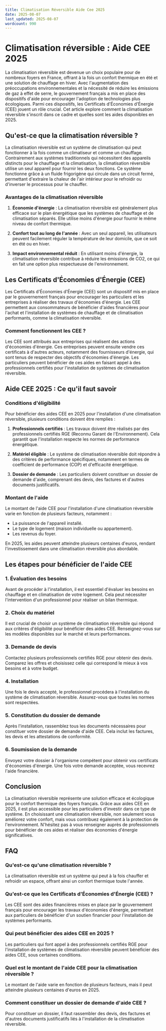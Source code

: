 ```yaml
---
title: Climatisation Réversible Aide Cee 2025
date: 2025-08-07
last_updated: 2025-08-07
wordcount: 990
---
```


# Climatisation réversible : Aide CEE 2025

La climatisation réversible est devenue un choix populaire pour de nombreux foyers en France, offrant à la fois un confort thermique en été et une solution de chauffage en hiver. Avec l'augmentation des préoccupations environnementales et la nécessité de réduire les émissions de gaz à effet de serre, le gouvernement français a mis en place des dispositifs d'aide pour encourager l'adoption de technologies plus écologiques. Parmi ces dispositifs, les Certificats d'Économies d'Énergie (CEE) jouent un rôle crucial. Cet article explore comment la climatisation réversible s'inscrit dans ce cadre et quelles sont les aides disponibles en 2025.

## Qu'est-ce que la climatisation réversible ?

La climatisation réversible est un système de climatisation qui peut fonctionner à la fois comme un climatiseur et comme un chauffage. Contrairement aux systèmes traditionnels qui nécessitent des appareils distincts pour le chauffage et la climatisation, la climatisation réversible utilise un seul appareil pour fournir les deux fonctions. Ce système fonctionne grâce à un fluide frigorigène qui circule dans un circuit fermé, permettant d'extraire la chaleur de l'air intérieur pour le refroidir ou d'inverser le processus pour le chauffer.

### Avantages de la climatisation réversible

1. **Économie d'énergie** : La climatisation réversible est généralement plus efficace sur le plan énergétique que les systèmes de chauffage et de climatisation séparés. Elle utilise moins d'énergie pour fournir le même niveau de confort thermique.
  
2. **Confort tout au long de l'année** : Avec un seul appareil, les utilisateurs peuvent facilement réguler la température de leur domicile, que ce soit en été ou en hiver.

3. **Impact environnemental réduit** : En utilisant moins d'énergie, la climatisation réversible contribue à réduire les émissions de CO2, ce qui en fait une option plus respectueuse de l'environnement.

## Les Certificats d'Économies d'Énergie (CEE)

Les Certificats d'Économies d'Énergie (CEE) sont un dispositif mis en place par le gouvernement français pour encourager les particuliers et les entreprises à réaliser des travaux d'économies d'énergie. Les CEE permettent aux consommateurs de bénéficier d'aides financières pour l'achat et l'installation de systèmes de chauffage et de climatisation performants, comme la climatisation réversible.

### Comment fonctionnent les CEE ?

Les CEE sont attribués aux entreprises qui réalisent des actions d'économies d'énergie. Ces entreprises peuvent ensuite vendre ces certificats à d'autres acteurs, notamment des fournisseurs d'énergie, qui sont tenus de respecter des objectifs d'économies d'énergie. Les particuliers peuvent bénéficier de ces aides en faisant appel à des professionnels certifiés pour l'installation de systèmes de climatisation réversible.

## Aide CEE 2025 : Ce qu'il faut savoir

### Conditions d'éligibilité

Pour bénéficier des aides CEE en 2025 pour l'installation d'une climatisation réversible, plusieurs conditions doivent être remplies :

1. **Professionnels certifiés** : Les travaux doivent être réalisés par des professionnels certifiés RGE (Reconnu Garant de l'Environnement). Cela garantit que l'installation respecte les normes de performance énergétique.

2. **Matériel éligible** : Le système de climatisation réversible doit répondre à des critères de performance spécifiques, notamment en termes de coefficient de performance (COP) et d'efficacité énergétique.

3. **Dossier de demande** : Les particuliers doivent constituer un dossier de demande d'aide, comprenant des devis, des factures et d'autres documents justificatifs.

### Montant de l'aide

Le montant de l'aide CEE pour l'installation d'une climatisation réversible varie en fonction de plusieurs facteurs, notamment :

- La puissance de l'appareil installé.
- Le type de logement (maison individuelle ou appartement).
- Les revenus du foyer.

En 2025, les aides peuvent atteindre plusieurs centaines d'euros, rendant l'investissement dans une climatisation réversible plus abordable.

## Les étapes pour bénéficier de l'aide CEE

### 1. Évaluation des besoins

Avant de procéder à l'installation, il est essentiel d'évaluer les besoins en chauffage et en climatisation de votre logement. Cela peut nécessiter l'intervention d'un professionnel pour réaliser un bilan thermique.

### 2. Choix du matériel

Il est crucial de choisir un système de climatisation réversible qui répond aux critères d'éligibilité pour bénéficier des aides CEE. Renseignez-vous sur les modèles disponibles sur le marché et leurs performances.

### 3. Demande de devis

Contactez plusieurs professionnels certifiés RGE pour obtenir des devis. Comparez les offres et choisissez celle qui correspond le mieux à vos besoins et à votre budget.

### 4. Installation

Une fois le devis accepté, le professionnel procédera à l'installation du système de climatisation réversible. Assurez-vous que toutes les normes sont respectées.

### 5. Constitution du dossier de demande

Après l'installation, rassemblez tous les documents nécessaires pour constituer votre dossier de demande d'aide CEE. Cela inclut les factures, les devis et les attestations de conformité.

### 6. Soumission de la demande

Envoyez votre dossier à l'organisme compétent pour obtenir vos certificats d'économies d'énergie. Une fois votre demande acceptée, vous recevrez l'aide financière.

## Conclusion

La climatisation réversible représente une solution efficace et écologique pour le confort thermique des foyers français. Grâce aux aides CEE en 2025, il est plus accessible pour les particuliers d'investir dans ce type de système. En choisissant une climatisation réversible, non seulement vous améliorez votre confort, mais vous contribuez également à la protection de l'environnement. N'hésitez pas à vous renseigner auprès de professionnels pour bénéficier de ces aides et réaliser des économies d'énergie significatives.

## FAQ

### Qu'est-ce qu'une climatisation réversible ?

La climatisation réversible est un système qui peut à la fois chauffer et refroidir un espace, offrant ainsi un confort thermique toute l'année.

### Qu'est-ce que les Certificats d'Économies d'Énergie (CEE) ?

Les CEE sont des aides financières mises en place par le gouvernement français pour encourager les travaux d'économies d'énergie, permettant aux particuliers de bénéficier d'un soutien financier pour l'installation de systèmes performants.

### Qui peut bénéficier des aides CEE en 2025 ?

Les particuliers qui font appel à des professionnels certifiés RGE pour l'installation de systèmes de climatisation réversible peuvent bénéficier des aides CEE, sous certaines conditions.

### Quel est le montant de l'aide CEE pour la climatisation réversible ?

Le montant de l'aide varie en fonction de plusieurs facteurs, mais il peut atteindre plusieurs centaines d'euros en 2025.

### Comment constituer un dossier de demande d'aide CEE ?

Pour constituer un dossier, il faut rassembler des devis, des factures et d'autres documents justificatifs liés à l'installation de la climatisation réversible.